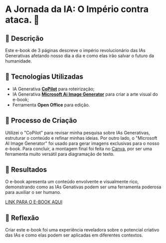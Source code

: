# A Jornada da IA: O Império contra ataca. 🌌

## 📒 Descrição
Este e-book de 3 páginas descreve o império revolucionário das IAs Generativas afetando nosso dia a dia e como elas irão salvar o futuro da humanidade.

## 🤖 Tecnologias Utilizadas
- IA Generativa **[CoPilot](https://copilot.microsoft.com/)** para roteirização;
- IA Generativa **[Microsoft Ai Image Generator](https://create.microsoft.com/pt-br/features/ai-image-generator)** para criar a arte visual do e-book;
- Ferramenta **Open Office** para edição.

## 🧐 Processo de Criação
Utilizei o "CoPilot" para revisar minha pesquisa sobre IAs Generativas, estruturar o conteúdo e refinar minhas ideias. Por outro lado, o "Microsoft AI Image Generator" foi usado para gerar imagens exclusivas para o nosso e-book. Para concluir, a montagem final foi feita no [Canva](https://www.canva.com/), por ser uma ferramenta muito versátil para diagramação de texto.

## 🚀 Resultados
O e-book apresenta um conteúdo envolvente e visualmente rico, demonstrando como as IAs Genativas podem ser uma ferramenta poderosa para auxiliar o ser humano.

[LINK PARA O E-BOOK AQUI](https://www.canva.com/design/DAGbo7KPAuk/aDvl3S0DfjlMP80M_dxWew/view?utm_content=DAGbo7KPAuk&utm_campaign=designshare&utm_medium=link2&utm_source=uniquelinks&utlId=h4f58663bbe)

## 💭 Reflexão
Criar este e-book foi uma experiência reveladora sobre o potencial criativo das IAs e como elas podem ser aplicadas em diferentes contextos.

